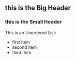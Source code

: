 ## this is the Big Header
### this is the Small Header

This is an Unordered List:

* first item
* second item
* third item

